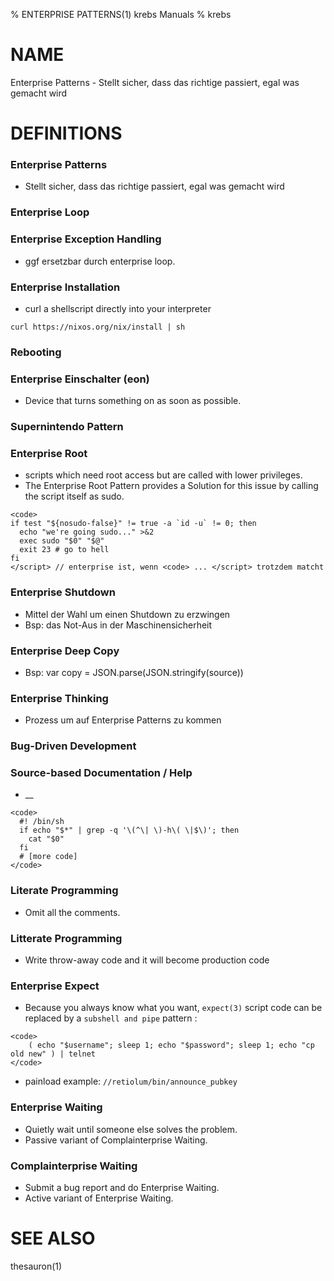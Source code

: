 % ENTERPRISE PATTERNS(1) krebs Manuals
% krebs

# NAME

Enterprise Patterns - Stellt sicher, dass das richtige passiert, egal was gemacht wird

# DEFINITIONS


### Enterprise Patterns
- Stellt sicher, dass das richtige passiert, egal was gemacht wird


### Enterprise Loop


### Enterprise Exception Handling
- ggf ersetzbar durch enterprise loop.


### Enterprise Installation
- curl a shellscript directly into your interpreter
```
curl https://nixos.org/nix/install | sh
```


### Rebooting


### Enterprise Einschalter (eon)
- Device that turns something on as soon as possible.


### Supernintendo Pattern


### Enterprise Root
- scripts which need root access but are called with lower privileges.
- The Enterprise Root Pattern provides a Solution for this issue by calling the script itself as sudo.
```
<code>
if test "${nosudo-false}" != true -a `id -u` != 0; then
  echo "we're going sudo..." >&2
  exec sudo "$0" "$@"
  exit 23 # go to hell
fi
</script> // enterprise ist, wenn <code> ... </script> trotzdem matcht
```


### Enterprise Shutdown
- Mittel der Wahl um einen Shutdown zu erzwingen
- Bsp: das Not-Aus in der Maschinensicherheit


### Enterprise Deep Copy
- Bsp: var copy = JSON.parse(JSON.stringify(source))


### Enterprise Thinking
- Prozess um auf Enterprise Patterns zu kommen


### Bug-Driven Development


### Source-based Documentation / Help
- __
```
<code>
  #! /bin/sh
  if echo "$*" | grep -q '\(^\| \)-h\( \|$\)'; then
    cat "$0"
  fi
  # [more code]
</code>
```


### Literate Programming
- Omit all the comments.


### Litterate Programming
- Write throw-away code and it will become production code


### Enterprise Expect
- Because you always know what you want, `expect(3)` script code can be replaced by a `subshell and pipe` pattern :
```
<code>
    ( echo "$username"; sleep 1; echo "$password"; sleep 1; echo "cp old new" ) | telnet
</code>
```
- painload example: `//retiolum/bin/announce_pubkey`


### Enterprise Waiting
- Quietly wait until someone else solves the problem.
- Passive variant of Complainterprise Waiting.


### Complainterprise Waiting
- Submit a bug report and do Enterprise Waiting.
- Active variant of Enterprise Waiting.


# SEE ALSO
  thesauron(1)

